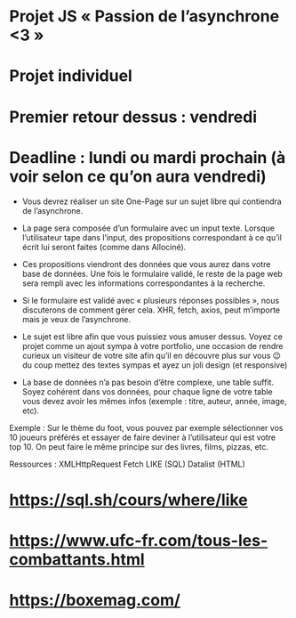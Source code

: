 # Projet JS « Passion de l’asynchrone <3 »

# Projet individuel

# Premier retour dessus : vendredi

# Deadline : lundi ou mardi prochain (à voir selon ce qu’on aura vendredi)

- Vous devrez réaliser un site One-Page sur un sujet libre qui contiendra de l’asynchrone.

- La page sera composée d’un formulaire avec un input texte. Lorsque l’utilisateur tape dans l’input, des propositions correspondant à ce qu’il écrit lui seront faites (comme dans Allociné).

- Ces propositions viendront des données que vous aurez dans votre base de données. Une fois le formulaire validé, le reste de la page web sera rempli avec les informations correspondantes à la recherche.

- Si le formulaire est validé avec « plusieurs réponses possibles », nous discuterons de comment gérer cela. XHR, fetch, axios, peut m’importe mais je veux de l’asynchrone.

- Le sujet est libre afin que vous puissiez vous amuser dessus. Voyez ce projet comme un ajout sympa à votre portfolio, une occasion de rendre curieux un visiteur de votre site afin qu’il en découvre plus sur vous 😉 du coup mettez des textes sympas et ayez un joli design (et responsive)

- La base de données n’a pas besoin d’être complexe, une table suffit. Soyez cohérent dans vos données, pour chaque ligne de votre table vous devez avoir les mêmes infos (exemple : titre, auteur, année, image, etc).

Exemple : Sur le thème du foot, vous pouvez par exemple sélectionner vos 10 joueurs préférés et essayer de faire deviner à l’utilisateur qui est votre top 10. On peut faire le même principe sur des livres, films, pizzas, etc.

Ressources :
XMLHttpRequest
Fetch
LIKE (SQL)
Datalist (HTML)

# https://sql.sh/cours/where/like
# https://www.ufc-fr.com/tous-les-combattants.html
# https://boxemag.com/
